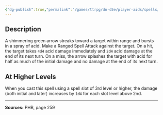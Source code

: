 ```yaml
---
{"dg-publish":true,"permalink":"/games/ttrpg/dn-d5e/player-aids/spells/level-2/melfs-acid-arrow/","tags":["ttrpg/dnd/5e","verbal","somatic","material","spell"],"noteIcon":""}
---
```



## Description
A shimmering green arrow streaks toward a target within range and bursts in a spray of acid.
Make a Ranged Spell Attack against the target.
On a hit, the target takes `4d4` acid damage immediately and `2d4` acid damage at the end of its next turn.
On a miss, the arrow splashes the target with acid for half as much of the initial damage and no damage at the end of its next turn.

## At Higher Levels
When you cast this spell using a spell slot of 3rd level or higher, the damage (both initial and later) increases by `1d4` for each slot level above 2nd.

---

**Sources:** PHB, page 259
